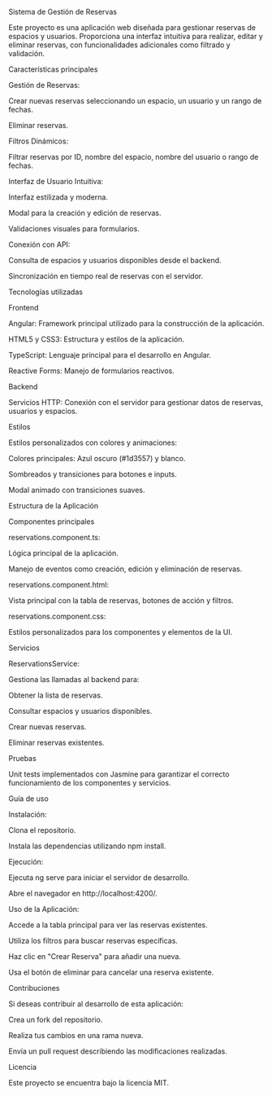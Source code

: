Sistema de Gestión de Reservas

Este proyecto es una aplicación web diseñada para gestionar reservas de espacios y usuarios. Proporciona una interfaz intuitiva para realizar, editar y eliminar reservas, con funcionalidades adicionales como filtrado y validación.

Características principales

Gestión de Reservas:

Crear nuevas reservas seleccionando un espacio, un usuario y un rango de fechas.

Eliminar reservas.

Filtros Dinámicos:

Filtrar reservas por ID, nombre del espacio, nombre del usuario o rango de fechas.

Interfaz de Usuario Intuitiva:

Interfaz estilizada y moderna.

Modal para la creación y edición de reservas.

Validaciones visuales para formularios.

Conexión con API:

Consulta de espacios y usuarios disponibles desde el backend.

Sincronización en tiempo real de reservas con el servidor.

Tecnologías utilizadas

Frontend

Angular: Framework principal utilizado para la construcción de la aplicación.

HTML5 y CSS3: Estructura y estilos de la aplicación.

TypeScript: Lenguaje principal para el desarrollo en Angular.

Reactive Forms: Manejo de formularios reactivos.

Backend

Servicios HTTP: Conexión con el servidor para gestionar datos de reservas, usuarios y espacios.

Estilos

Estilos personalizados con colores y animaciones:

Colores principales: Azul oscuro (#1d3557) y blanco.

Sombreados y transiciones para botones e inputs.

Modal animado con transiciones suaves.

Estructura de la Aplicación

Componentes principales

reservations.component.ts:

Lógica principal de la aplicación.

Manejo de eventos como creación, edición y eliminación de reservas.

reservations.component.html:

Vista principal con la tabla de reservas, botones de acción y filtros.

reservations.component.css:

Estilos personalizados para los componentes y elementos de la UI.

Servicios

ReservationsService:

Gestiona las llamadas al backend para:

Obtener la lista de reservas.

Consultar espacios y usuarios disponibles.

Crear nuevas reservas.

Eliminar reservas existentes.

Pruebas

Unit tests implementados con Jasmine para garantizar el correcto funcionamiento de los componentes y servicios.

Guía de uso

Instalación:

Clona el repositorio.

Instala las dependencias utilizando npm install.

Ejecución:

Ejecuta ng serve para iniciar el servidor de desarrollo.

Abre el navegador en http://localhost:4200/.

Uso de la Aplicación:

Accede a la tabla principal para ver las reservas existentes.

Utiliza los filtros para buscar reservas específicas.

Haz clic en "Crear Reserva" para añadir una nueva.

Usa el botón de eliminar para cancelar una reserva existente.

Contribuciones

Si deseas contribuir al desarrollo de esta aplicación:

Crea un fork del repositorio.

Realiza tus cambios en una rama nueva.

Envía un pull request describiendo las modificaciones realizadas.

Licencia

Este proyecto se encuentra bajo la licencia MIT.
